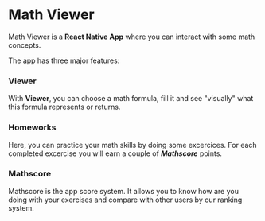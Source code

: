 # Math Viewer

Math Viewer is a **React Native App** where you can interact with some math concepts.

The app has three major features:

### Viewer

With **Viewer**, you can choose a math formula, fill it and see "visually" what this formula represents or returns.
### Homeworks

Here, you can practice your math skills by doing some excercices. For each completed excercise you will earn a couple of ***Mathscore*** points.
### Mathscore

Mathscore is the app score system. It allows you to know how are you doing with your exercises and compare with other users by our ranking system.

